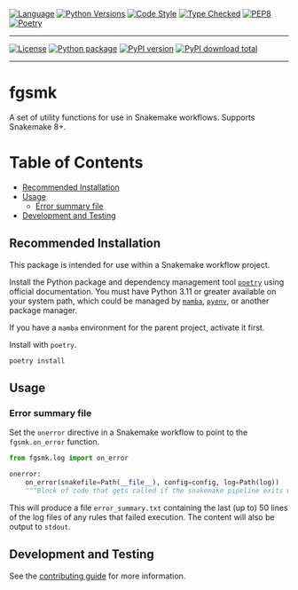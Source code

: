 
[![Language][language-badge]][language-link]
[![Python Versions][python-versions-badge]][python-versions-link]
[![Code Style][code-style-badge]][code-style-link]
[![Type Checked][type-checking-badge]][type-checking-link]
[![PEP8][pep-8-badge]][pep-8-link]
[![Poetry][poetry-badge]][poetry-link]

---

[![License][license-badge]][license-link]
[![Python package][python-package-badge]][python-package-link]
[![PyPI version][pypi-badge]][pypi-link]
[![PyPI download total][pypi-downloads-badge]][pypi-downloads-link]

---
[language-badge]:        http://img.shields.io/badge/language-python-brightgreen
[language-link]:         http://www.python.org/
[python-versions-badge]: https://img.shields.io/badge/python-3.11_|_3.12-blue
[python-versions-link]:  https://github.com/fulcrumgenomics/fgsmk/blob/main/pyproject.toml
[code-style-badge]:      https://img.shields.io/endpoint?url=https://raw.githubusercontent.com/astral-sh/ruff/main/assets/badge/v2.json
[code-style-link]:       https://docs.astral.sh/ruff/
[type-checking-badge]:   http://www.mypy-lang.org/static/mypy_badge.svg
[type-checking-link]:    http://mypy-lang.org/
[pep-8-badge]:           https://img.shields.io/badge/code%20style-pep8-brightgreen
[pep-8-link]:            https://www.python.org/dev/peps/pep-0008/
[poetry-badge]:          https://img.shields.io/endpoint?url=https://python-poetry.org/badge/v0.json
[poetry-link]:           https://python-poetry.org/
[license-badge]:         https://img.shields.io/badge/license-MIT-blue
[license-link]:          https://github.com/fulcrumgenomics/fgsmk/blob/main/LICENSE
[python-package-badge]:  https://github.com/fulcrumgenomics/fgsmk/actions/workflows/python_package.yml/badge.svg?branch=main
[python-package-link]:   https://github.com/fulcrumgenomics/fgsmk/actions/workflows/python_package.yml
[pypi-badge]:            https://badge.fury.io/py/fgsmk.svg
[pypi-link]:             https://pypi.python.org/pypi/fgsmk
[pypi-downloads-badge]:  https://img.shields.io/pypi/dm/fgsmk
[pypi-downloads-link]:   https://pypi.python.org/pypi/fgsmk

# fgsmk

A set of utility functions for use in Snakemake workflows. Supports Snakemake 8+.

Table of Contents
=================

* [Recommended Installation](#recommended-installation)
* [Usage](#usage)
   * [Error summary file](#error-summary-file)
* [Development and Testing](#development-and-testing)

## Recommended Installation

This package is intended for use within a Snakemake workflow project.

Install the Python package and dependency management tool [`poetry`](https://python-poetry.org/docs/#installation) using official documentation.
You must have Python 3.11 or greater available on your system path, which could be managed by [`mamba`](https://mamba.readthedocs.io/en/latest/installation/mamba-installation.html), [`pyenv`](https://github.com/pyenv/pyenv), or another package manager.

If you have a `mamba` environment for the parent project, activate it first.

Install with `poetry`.

```console
poetry install
```

## Usage

### Error summary file

Set the `onerror` directive in a Snakemake workflow to point to the `fgsmk.on_error` function.

```python
from fgsmk.log import on_error

onerror:
    on_error(snakefile=Path(__file__), config=config, log=Path(log))
    """Block of code that gets called if the snakemake pipeline exits with an error."""
```

This will produce a file `error_summary.txt` containing the last (up to) 50 lines of the log files of any rules that failed execution.
The content will also be output to `stdout`.

## Development and Testing

See the [contributing guide](./CONTRIBUTING.md) for more information.
